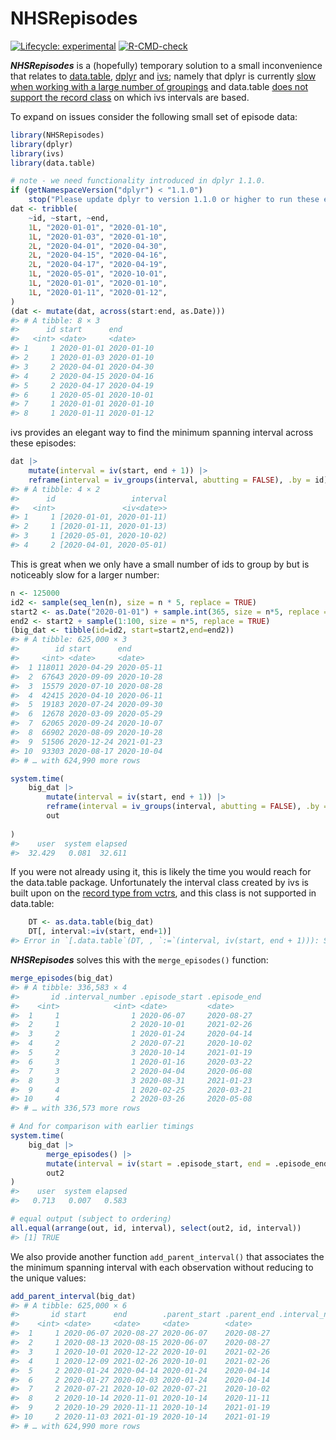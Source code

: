 
<!-- README.md is generated from README.Rmd. Please edit that file -->

# NHSRepisodes

<!-- badges: start -->

[![Lifecycle:
experimental](https://img.shields.io/badge/lifecycle-experimental-orange.svg)](https://lifecycle.r-lib.org/articles/stages.html#experimental)
[![R-CMD-check](https://github.com/nhs-r-community/NHSRepisodes/workflows/R-CMD-check/badge.svg)](https://github.com/nhs-r-community/NHSRepisodes/actions)
<!-- badges: end -->

***NHSRepisodes*** is a (hopefully) temporary solution to a small
inconvenience that relates to
[data.table](https://cran.r-project.org/package=data.table),
[dplyr](https://cran.r-project.org/package=dplyr) and
[ivs](https://cran.r-project.org/package=ivs); namely that dplyr is
currently [slow when working with a large number of
groupings](https://github.com/tidyverse/dplyr/issues/5017) and
data.table [does not support the record
class](https://github.com/Rdatatable/data.table/issues/4910) on which
ivs intervals are based.

To expand on issues consider the following small set of episode data:

``` r
library(NHSRepisodes)
library(dplyr)
library(ivs)
library(data.table)

# note - we need functionality introduced in dplyr 1.1.0.
if (getNamespaceVersion("dplyr") < "1.1.0")
    stop("Please update dplyr to version 1.1.0 or higher to run these examples.")
dat <- tribble(
    ~id, ~start, ~end,
    1L, "2020-01-01", "2020-01-10",
    1L, "2020-01-03", "2020-01-10",
    2L, "2020-04-01", "2020-04-30",
    2L, "2020-04-15", "2020-04-16",
    2L, "2020-04-17", "2020-04-19",
    1L, "2020-05-01", "2020-10-01",
    1L, "2020-01-01", "2020-01-10",
    1L, "2020-01-11", "2020-01-12",
)
(dat <- mutate(dat, across(start:end, as.Date)))
#> # A tibble: 8 × 3
#>      id start      end       
#>   <int> <date>     <date>    
#> 1     1 2020-01-01 2020-01-10
#> 2     1 2020-01-03 2020-01-10
#> 3     2 2020-04-01 2020-04-30
#> 4     2 2020-04-15 2020-04-16
#> 5     2 2020-04-17 2020-04-19
#> 6     1 2020-05-01 2020-10-01
#> 7     1 2020-01-01 2020-01-10
#> 8     1 2020-01-11 2020-01-12
```

ivs provides an elegant way to find the minimum spanning interval across
these episodes:

``` r
dat |>
    mutate(interval = iv(start, end + 1)) |>
    reframe(interval = iv_groups(interval, abutting = FALSE), .by = id)
#> # A tibble: 4 × 2
#>      id                 interval
#>   <int>               <iv<date>>
#> 1     1 [2020-01-01, 2020-01-11)
#> 2     1 [2020-01-11, 2020-01-13)
#> 3     1 [2020-05-01, 2020-10-02)
#> 4     2 [2020-04-01, 2020-05-01)
```

This is great when we only have a small number of ids to group by but is
noticeably slow for a larger number:

``` r
n <- 125000
id2 <- sample(seq_len(n), size = n * 5, replace = TRUE)
start2 <- as.Date("2020-01-01") + sample.int(365, size = n*5, replace = TRUE)
end2 <- start2 + sample(1:100, size = n*5, replace = TRUE)
(big_dat <- tibble(id=id2, start=start2,end=end2))
#> # A tibble: 625,000 × 3
#>        id start      end       
#>     <int> <date>     <date>    
#>  1 118011 2020-04-29 2020-05-11
#>  2  67643 2020-09-09 2020-10-28
#>  3  15579 2020-07-10 2020-08-28
#>  4  42415 2020-04-10 2020-06-11
#>  5  19183 2020-07-24 2020-09-30
#>  6  12678 2020-03-09 2020-05-29
#>  7  62065 2020-09-24 2020-10-07
#>  8  66902 2020-08-09 2020-10-28
#>  9  51506 2020-12-24 2021-01-23
#> 10  93303 2020-08-17 2020-10-04
#> # … with 624,990 more rows

system.time(
    big_dat |>
        mutate(interval = iv(start, end + 1)) |>
        reframe(interval = iv_groups(interval, abutting = FALSE), .by = id) ->
        out
        
)
#>    user  system elapsed 
#>  32.429   0.081  32.611
```

If you were not already using it, this is likely the time you would
reach for the data.table package. Unfortunately the interval class
created by ivs is built upon on the [record type from
vctrs](https://vctrs.r-lib.org/reference/new_rcrd.html), and this class
is not supported in data.table:

``` r
    DT <- as.data.table(big_dat)
    DT[, interval:=iv(start, end+1)]
#> Error in `[.data.table`(DT, , `:=`(interval, iv(start, end + 1))): Supplied 2 items to be assigned to 625000 items of column 'interval'. If you wish to 'recycle' the RHS please use rep() to make this intent clear to readers of your code.
```

***NHSRepisodes*** solves this with the `merge_episodes()` function:

``` r
merge_episodes(big_dat)
#> # A tibble: 336,583 × 4
#>       id .interval_number .episode_start .episode_end
#>    <int>            <int> <date>         <date>      
#>  1     1                1 2020-06-07     2020-08-27  
#>  2     1                2 2020-10-01     2021-02-26  
#>  3     2                1 2020-01-24     2020-04-14  
#>  4     2                2 2020-07-21     2020-10-02  
#>  5     2                3 2020-10-14     2021-01-19  
#>  6     3                1 2020-01-16     2020-03-22  
#>  7     3                2 2020-04-04     2020-06-08  
#>  8     3                3 2020-08-31     2021-01-23  
#>  9     4                1 2020-02-25     2020-03-21  
#> 10     4                2 2020-03-26     2020-05-08  
#> # … with 336,573 more rows

# And for comparison with earlier timings
system.time(
    big_dat |> 
        merge_episodes() |> 
        mutate(interval = iv(start = .episode_start, end = .episode_end + 1)) ->
        out2
)
#>    user  system elapsed 
#>   0.713   0.007   0.583

# equal output (subject to ordering)
all.equal(arrange(out, id, interval), select(out2, id, interval))
#> [1] TRUE
```

We also provide another function `add_parent_interval()` that associates
the the minimum spanning interval with each observation without reducing
to the unique values:

``` r
add_parent_interval(big_dat)
#> # A tibble: 625,000 × 6
#>       id start      end        .parent_start .parent_end .interval_number
#>    <int> <date>     <date>     <date>        <date>                 <int>
#>  1     1 2020-06-07 2020-08-27 2020-06-07    2020-08-27                 1
#>  2     1 2020-08-13 2020-08-15 2020-06-07    2020-08-27                 1
#>  3     1 2020-10-01 2020-12-22 2020-10-01    2021-02-26                 2
#>  4     1 2020-12-09 2021-02-26 2020-10-01    2021-02-26                 2
#>  5     2 2020-01-24 2020-04-14 2020-01-24    2020-04-14                 1
#>  6     2 2020-01-27 2020-02-03 2020-01-24    2020-04-14                 1
#>  7     2 2020-07-21 2020-10-02 2020-07-21    2020-10-02                 2
#>  8     2 2020-10-14 2020-11-01 2020-10-14    2020-11-11                 3
#>  9     2 2020-10-29 2020-11-11 2020-10-14    2021-01-19                 3
#> 10     2 2020-11-03 2021-01-19 2020-10-14    2021-01-19                 3
#> # … with 624,990 more rows
```
